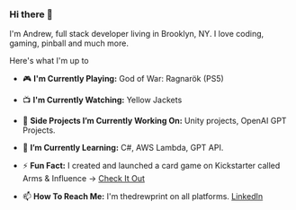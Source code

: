 ### Hi there 👋

<!--
**arichards4814/arichards4814** is a ✨ _special_ ✨ repository because its `README.md` (this file) appears on your GitHub profile.

Here are some ideas to get you started:

- 🔭 I’m currently working on ...
- 🌱 I’m currently learning ...
- 👯 I’m looking to collaborate on ...
- 🤔 I’m looking for help with ...
- 📫 How to reach me: ...
- 😄 Pronouns: ...
-->
I'm Andrew, full stack developer living in Brooklyn, NY. I love coding, gaming, pinball and much more.

Here's what I'm up to



- 🎮  **I'm Currently Playing:** God of War: Ragnarök (PS5)
- 📺  **I'm Currently Watching:** Yellow Jackets

- 🔭  **Side Projects I’m Currently Working On:** Unity projects, OpenAI GPT Projects.
- 🌱  **I’m Currently Learning:** C#, AWS Lambda, GPT API.
- ⚡ **Fun Fact:** I created and launched a card game on Kickstarter called Arms & Influence -> [Check It Out](https://www.armsandinfluence.com/)
- 📫 **How To Reach Me:** I'm thedrewprint on all platforms. [LinkedIn](https://www.linkedin.com/in/andrewmichaelrichards/)
